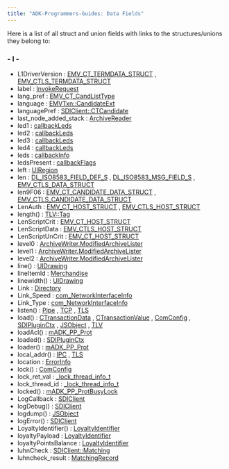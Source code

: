 ```yaml
---
title: "ADK-Programmers-Guides: Data Fields"
---
```


Here is a list of all struct and union fields with links to the structures/unions they belong to:

### - l -

- L1DriverVersion : <a href="group___d_e_f___c_o_n_f___t_e_r_m.md#a534424c16f043292e2b4bf000b07ead3">EMV_CT_TERMDATA_STRUCT</a> , <a href="group___d_e_f___c_o_n_f___t_e_r_m.md#a534424c16f043292e2b4bf000b07ead3">EMV_CTLS_TERMDATA_STRUCT</a>
- label : <a href="structvficpl_1_1_invoke_request.md#a1dd28f5ea7b5b0780013e960944ddaa0">InvokeRequest</a>
- lang_pref : <a href="group___a_d_k___t_r_x___e_x_e_c.md#ad0444dd3d47d2321dd0b316f984feda0">EMV_CT_CandListType</a>
- language : <a href="structvfisdi_1_1_e_m_v_txn.md#ad881c8b90f51e1a954d319ba81f4a924">EMVTxn::CandidateExt</a>
- languagePref : <a href="group__sdiemvct.md#ac1dead5d76292a7eb52a571ff1afd2fc">SDIClient::CTCandidate</a>
- last_node_added_stack : <a href="classpackmanlib_1_1io_1_1_archive_reader.md#a4a0cd187ea06b5a8913c722a51e1d265">ArchiveReader</a>
- led1 : <a href="titusstubs_8cpp.md#af0c5c3fbc60964bd244e93332d10a455">callbackLeds</a>
- led2 : <a href="titusstubs_8cpp.md#a38787a58e6ae8b68a4be64098d81bf36">callbackLeds</a>
- led3 : <a href="titusstubs_8cpp.md#aa3eab1944e772ea3eb070adb7556fe64">callbackLeds</a>
- led4 : <a href="titusstubs_8cpp.md#a33c4b61da4e53a2c79a9f971e1328eea">callbackLeds</a>
- leds : <a href="titusstubs_8cpp.md#a38f1f8fad71aba7fcc13d157455ccce4">callbackInfo</a>
- ledsPresent : <a href="titusstubs_8cpp.md#ab5f8d707d79df1f99e7d1f36d4f0f525">callbackFlags</a>
- left : <a href="namespacevfigui.md#ad8f5e19e19f12974c9713e920ec54331">UIRegion</a>
- len : <a href="dl__iso8583__common_8h.md#a6476a9e6ade66c6ecfcdf2389829726d">DL_ISO8583_FIELD_DEF_S</a> , <a href="dl__iso8583__common_8h.md#a6476a9e6ade66c6ecfcdf2389829726d">DL_ISO8583_MSG_FIELD_S</a> , <a href="_e_m_v___c_t_l_s___interface_8h.md#ad4c01009aad5a218ea64c329ebfe653d">EMV_CTLS_DATA_STRUCT</a>
- len9F06 : <a href="group___a_d_k___t_r_x___e_x_e_c.md#a9169197c16d59f125de973dad0339531">EMV_CT_CANDIDATE_DATA_STRUCT</a> , <a href="group___f_u_n_c___f_l_o_w.md#a9169197c16d59f125de973dad0339531">EMV_CTLS_CANDIDATE_DATA_STRUCT</a>
- LenAuth : <a href="group___a_d_k___t_r_x___e_x_e_c.md#aff51a4f2d77f5fbff6f94ee3f018139b">EMV_CT_HOST_STRUCT</a> , <a href="group___d_e_f___f_l_o_w___i_n_p_u_t.md#aff51a4f2d77f5fbff6f94ee3f018139b">EMV_CTLS_HOST_STRUCT</a>
- length() : <a href="classvfisdi_1_1_t_l_v_1_1_tag.md#a91213974fa3ac3959b1c355a9e588f8d">TLV::Tag</a>
- LenScriptCrit : <a href="group___a_d_k___t_r_x___e_x_e_c.md#a0979a9055eee5fafca56ef64345130af">EMV_CT_HOST_STRUCT</a>
- LenScriptData : <a href="group___d_e_f___f_l_o_w___i_n_p_u_t.md#a9bf3afd9af1cc2ad998e6a17f62dfc6a">EMV_CTLS_HOST_STRUCT</a>
- LenScriptUnCrit : <a href="group___a_d_k___t_r_x___e_x_e_c.md#af8b45a6f6579a84f6b601474fb5cb98c">EMV_CT_HOST_STRUCT</a>
- level0 : <a href="classpackmanlib_1_1io_1_1_archive_writer_1_1_modified_archive_lister.md#a20e65575e9ad90a51ba246aa3f79156c">ArchiveWriter.ModifiedArchiveLister</a>
- level1 : <a href="classpackmanlib_1_1io_1_1_archive_writer_1_1_modified_archive_lister.md#aac80cb3d7ae72728550539fc8ba688cf">ArchiveWriter.ModifiedArchiveLister</a>
- level2 : <a href="classpackmanlib_1_1io_1_1_archive_writer_1_1_modified_archive_lister.md#a86a12c7f54a0862cbb39e10282fb92ce">ArchiveWriter.ModifiedArchiveLister</a>
- line() : <a href="classvfigui_1_1_u_i_drawing.md#af35cd505959d6c6616cd6b56f7c5cf5b">UIDrawing</a>
- lineItemId : <a href="classvficpl_1_1_merchandise.md#a57f94d55757ee3185d99f95a2c34744b">Merchandise</a>
- linewidth() : <a href="classvfigui_1_1_u_i_drawing.md#a778977ddf4a50829a3c9f970aa52ea4d">UIDrawing</a>
- Link : <a href="class_directory.md#a2c794c5c13ab4dd7e65bad031dbe41c3ad288cb65204ac772551b27769451efc2">Directory</a>
- Link_Speed : <a href="libcom_8h.md#a418f09ba474e63c1e96c2e1bc7fce78a">com_NetworkInterfaceInfo</a>
- Link_Type : <a href="libcom_8h.md#a9c3e27fc0f94996248a792614a3d96df">com_NetworkInterfaceInfo</a>
- listen() : <a href="classvfiipc_1_1_pipe.md#a29ad40613be45421828668eb96335a0c">Pipe</a> , <a href="classvfiipc_1_1_t_c_p.md#ae4ffb5366b5b327f89b3b4624823e4c4">TCP</a> , <a href="classvfiipc_1_1_t_l_s.md#ae4ffb5366b5b327f89b3b4624823e4c4">TLS</a>
- load() : <a href="classcom__adksec__cmd_1_1_c_transaction_data.md#a52363cd24719cd696e4b260fdac780db">CTransactionData</a> , <a href="classcom__adksec__cmd_1_1_c_transaction_value.md#a52363cd24719cd696e4b260fdac780db">CTransactionValue</a> , <a href="class_com_config.md#abb23423df3bfa5d6137393d5a22297ec">ComConfig</a> , <a href="class_s_d_i_plugin_ctx.md#a9c68305a6794dc960db947d68839b724">SDIPluginCtx</a> , <a href="classvfiipc_1_1_j_s_object.md#a5dc8013bd6fdf9ccb6104890a00094ab">JSObject</a> , <a href="classvfisdi_1_1_t_l_v.md#a34ae3b644043aa36d38f313a8d32217b">TLV</a>
- loadAcl() : <a href="classm_a_d_k___p_p___prot.md#a06933abaabc7a6dcd0b7bd8882efad9f">mADK_PP_Prot</a>
- loaded() : <a href="class_s_d_i_plugin_ctx.md#a9db6efbd569e694169b5cd566a42a5e3">SDIPluginCtx</a>
- loader() : <a href="classm_a_d_k___p_p___prot.md#aa78a57fb6d6e8185fbfe78a1ff56c200">mADK_PP_Prot</a>
- local_addr() : <a href="classvfiipc_1_1_i_p_c.md#aa992c5725a59c6d865dc28415862eb1e">IPC</a> , <a href="classvfiipc_1_1_t_l_s.md#aa992c5725a59c6d865dc28415862eb1e">TLS</a>
- location : <a href="group__inf__util__public.md#a6a0d5603410d5eda93c0ff341966cce1">ErrorInfo</a>
- lock() : <a href="class_com_config.md#aa81aed607133209dade63a226818224d">ComConfig</a>
- lock_ret_val : <a href="_v_h_q_manager_8c.md#a22d399e929c9f443b98431ab1f79951a">_lock_thread_info_t</a>
- lock_thread_id : <a href="_v_h_q_manager_8c.md#a47f958d48c182bd88c6f31d6ee52d29a">_lock_thread_info_t</a>
- locked() : <a href="classm_a_d_k___p_p___prot_busy_lock.md#a8b660d2fb225d2dc900e1f7d0b60dadf">mADK_PP_ProtBusyLock</a>
- LogCallback : <a href="classvfisdi_1_1_s_d_i_client.md#a1662fee6a6241f5c824ea55bdc1bac92">SDIClient</a>
- logDebug() : <a href="classvfisdi_1_1_s_d_i_client.md#abdf9b17562a7484628e6f5e3e00651b1">SDIClient</a>
- logdump() : <a href="classvfiipc_1_1_j_s_object.md#ab63bf59be55ae542e947b74e540beb1a">JSObject</a>
- logError() : <a href="classvfisdi_1_1_s_d_i_client.md#a142828439b66a12fa423d011de44fb5f">SDIClient</a>
- LoyaltyIdentifier() : <a href="classvficpl_1_1_loyalty_identifier.md#a31fb8e2f34e74860f85b3699703c2114">LoyaltyIdentifier</a>
- loyaltyPayload : <a href="classvficpl_1_1_loyalty_identifier.md#ac7df68099f8dcd3234bc67286826214f">LoyaltyIdentifier</a>
- loyaltyPointsBalance : <a href="classvficpl_1_1_loyalty_identifier.md#ac3fe73ee85f39c0062830da8882309de">LoyaltyIdentifier</a>
- luhnCheck : <a href="group__sdidata.md#a8203541e3d209a356712a0ee38fd0f90">SDIClient::Matching</a>
- luhncheck_result : <a href="structlibsdi_1_1_matching_record.md#ad687904d43015c5a82bac4d04bf3566b">MatchingRecord</a>
